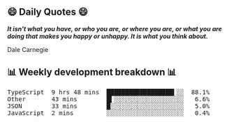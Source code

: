 ## 😄 Daily Quotes 😄

_**It isn't what you have, or who you are, or where you are, or what you are doing that makes you happy or unhappy. It is what you think about.**_

Dale Carnegie



## 📊 Weekly development breakdown 📊

<pre>TypeScript  9 hrs 48 mins  ██████████████████▍░░  88.1%
Other       43 mins        █▍░░░░░░░░░░░░░░░░░░░   6.6%
JSON        33 mins        █░░░░░░░░░░░░░░░░░░░░   5.0%
JavaScript  2 mins         ░░░░░░░░░░░░░░░░░░░░░   0.4%</pre>